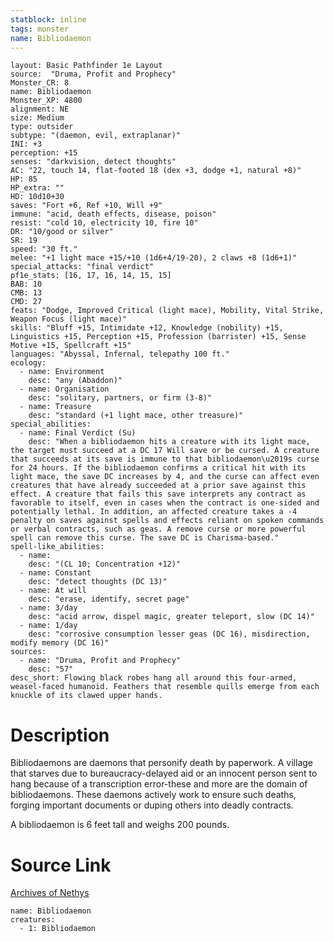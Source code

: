 ```yaml
---
statblock: inline
tags: monster
name: Bibliodaemon
---
```

```statblock
layout: Basic Pathfinder 1e Layout
source:  "Druma, Profit and Prophecy"
Monster_CR: 8
name: Bibliodaemon
Monster_XP: 4800
alignment: NE
size: Medium
type: outsider
subtype: "(daemon, evil, extraplanar)"
INI: +3
perception: +15
senses: "darkvision, detect thoughts"
AC: "22, touch 14, flat-footed 18 (dex +3, dodge +1, natural +8)"
HP: 85
HP_extra: ""
HD: 10d10+30
saves: "Fort +6, Ref +10, Will +9"
immune: "acid, death effects, disease, poison"
resist: "cold 10, electricity 10, fire 10"
DR: "10/good or silver"
SR: 19
speed: "30 ft."
melee: "+1 light mace +15/+10 (1d6+4/19-20), 2 claws +8 (1d6+1)"
special_attacks: "final verdict"
pf1e_stats: [16, 17, 16, 14, 15, 15]
BAB: 10
CMB: 13
CMD: 27
feats: "Dodge, Improved Critical (light mace), Mobility, Vital Strike, Weapon Focus (light mace)"
skills: "Bluff +15, Intimidate +12, Knowledge (nobility) +15, Linguistics +15, Perception +15, Profession (barrister) +15, Sense Motive +15, Spellcraft +15"
languages: "Abyssal, Infernal, telepathy 100 ft."
ecology:
  - name: Environment
    desc: "any (Abaddon)"
  - name: Organisation
    desc: "solitary, partners, or firm (3-8)"
  - name: Treasure
    desc: "standard (+1 light mace, other treasure)"
special_abilities:
  - name: Final Verdict (Su)
    desc: "When a bibliodaemon hits a creature with its light mace, the target must succeed at a DC 17 Will save or be cursed. A creature that succeeds at its save is immune to that bibliodaemon\u2019s curse for 24 hours. If the bibliodaemon confirms a critical hit with its light mace, the save DC increases by 4, and the curse can affect even creatures that have already succeeded at a prior save against this effect. A creature that fails this save interprets any contract as favorable to itself, even in cases when the contract is one-sided and potentially lethal. In addition, an affected creature takes a -4 penalty on saves against spells and effects reliant on spoken commands or verbal contracts, such as geas. A remove curse or more powerful spell can remove this curse. The save DC is Charisma-based."
spell-like_abilities:
  - name:
    desc: "(CL 10; Concentration +12)"
  - name: Constant
    desc: "detect thoughts (DC 13)"
  - name: At will
    desc: "erase, identify, secret page"
  - name: 3/day
    desc: "acid arrow, dispel magic, greater teleport, slow (DC 14)"
  - name: 1/day
    desc: "corrosive consumption lesser geas (DC 16), misdirection, modify memory (DC 16)"
sources:
  - name: "Druma, Profit and Prophecy"
    desc: "57"
desc_short: Flowing black robes hang all around this four-armed, weasel-faced humanoid. Feathers that resemble quills emerge from each knuckle of its clawed upper hands.
```
# Description
Bibliodaemons are daemons that personify death by paperwork. A village that starves due to bureaucracy-delayed aid or an innocent person sent to hang because of a transcription error-these and more are the domain of bibliodaemons. These daemons actively work to ensure such deaths, forging important documents or duping others into deadly contracts.

 A bibliodaemon is 6 feet tall and weighs 200 pounds.
# Source Link
[Archives of Nethys](https://aonprd.com/MonsterDisplay.aspx?ItemName=Bibliodaemon)
```encounter-table
name: Bibliodaemon
creatures:
  - 1: Bibliodaemon
```
